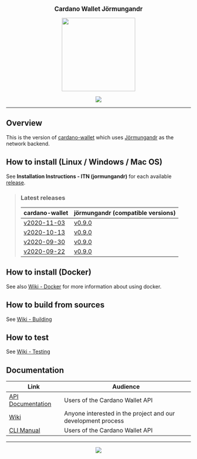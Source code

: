 <p align="center">
  <big><strong>Cardano Wallet Jörmungandr</strong></big>
</p>

<p align="center">
  <img width="200" src=".github/images/cardano-logo.png"/>
</p>

<p align="center">
  <a href="https://github.com/input-output-hk/cardano-wallet-jormungandr/releases"><img src="https://img.shields.io/github/release-pre/input-output-hk/cardano-wallet-jormungandr.svg?style=for-the-badge" /></a>
</p>

<hr/>

## Overview

This is the version of [cardano-wallet](https://github.com/input-output-hk/cardano-wallet) which uses [Jörmungandr](https://github.com/input-output-hk/jormungandr) as the network backend.

## How to install (Linux / Windows / Mac OS)

See **Installation Instructions - ITN (jormungandr)** for each available [release](https://github.com/input-output-hk/cardano-wallet/releases).

> ### Latest releases
>
> | cardano-wallet | jörmungandr (compatible versions) |
> | --- | --- |
> | [v2020-11-03](https://github.com/input-output-hk/cardano-wallet/releases/tag/v2020-11-03) | [v0.9.0](https://github.com/input-output-hk/jormungandr/releases/tag/v0.9.0) |
> | [v2020-10-13](https://github.com/input-output-hk/cardano-wallet/releases/tag/v2020-10-13) | [v0.9.0](https://github.com/input-output-hk/jormungandr/releases/tag/v0.9.0) |
> | [v2020-09-30](https://github.com/input-output-hk/cardano-wallet/releases/tag/v2020-09-30) | [v0.9.0](https://github.com/input-output-hk/jormungandr/releases/tag/v0.9.0) |
> | [v2020-09-22](https://github.com/input-output-hk/cardano-wallet/releases/tag/v2020-09-22) | [v0.9.0](https://github.com/input-output-hk/jormungandr/releases/tag/v0.9.0) |

## How to install (Docker)

See also [Wiki - Docker](https://github.com/input-output-hk/cardano-wallet/wiki/Docker-jormungandr) for more information about using docker.

## How to build from sources

See [Wiki - Building](https://github.com/input-output-hk/cardano-wallet/wiki/Building)

## How to test

See [Wiki - Testing](https://github.com/input-output-hk/cardano-wallet/wiki/Testing)

## Documentation

| Link                                                                                               | Audience                                                     |
| ---                                                                                                | ---                                                          |
| [API Documentation](https://input-output-hk.github.io/cardano-wallet/api/v2020-11-03)                     | Users of the Cardano Wallet API                              |
| [Wiki](https://github.com/input-output-hk/cardano-wallet/wiki)                                     | Anyone interested in the project and our development process |
| [CLI Manual](https://github.com/input-output-hk/cardano-wallet/wiki/Wallet-command-line-interface-jormungandr) | Users of the Cardano Wallet API                              |

<hr/>

<p align="center">
  <a href="https://github.com/input-output-hk/cardano-wallet-jormungandr/blob/master/LICENSE"><img src="https://img.shields.io/github/license/input-output-hk/cardano-wallet-jormungandr.svg?style=for-the-badge" /></a>
</p>
